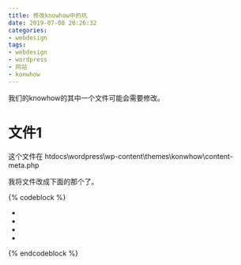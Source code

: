 ```yaml
---
title: 修改knowhow中的坑
date: 2019-07-08 20:26:32
categories:
- webdesign
tags:
- webdesign
- wordpress
- 网站
- konwhow
---
```

我们的knowhow的其中一个文件可能会需要修改。

<!-- more -->

# 文件1

这个文件在 htdocs\wordpress\wp-content\themes\konwhow\content-meta.php

我将文件改成下面的那个了。

{% codeblock %}
<?php 
$st_post_meta = of_get_option('st_article_meta' );
$number = get_comments_number(get_the_ID()); ?>


<ul class="entry-meta clearfix">


<li class="date"> 
    <i class="icon-time"></i>
    <time datetime="<?php the_time('Y-m-d')?>" itemprop="datePublished"><?php the_time( get_option('date_format') ); ?></time>
</li>



<li class="author">
    <i class="icon-user"></i>
	<?php the_author(); ?>
</li>




<li class="category">
    <i class="icon-folder-close"></i>
    <?php the_category('/ '); ?>
    </li>



<?php if ( comments_open() ){ ?>
<li class="comments">
    <i class="icon-comment"></i>
	<?php comments_popup_link( __( '0 Comments', 'framework' ), __( '1 Comment', 'framework' ), __( '% Comments', 'framework' ) ); ?><?php } ?>
</li>


</ul>
{% endcodeblock %}



